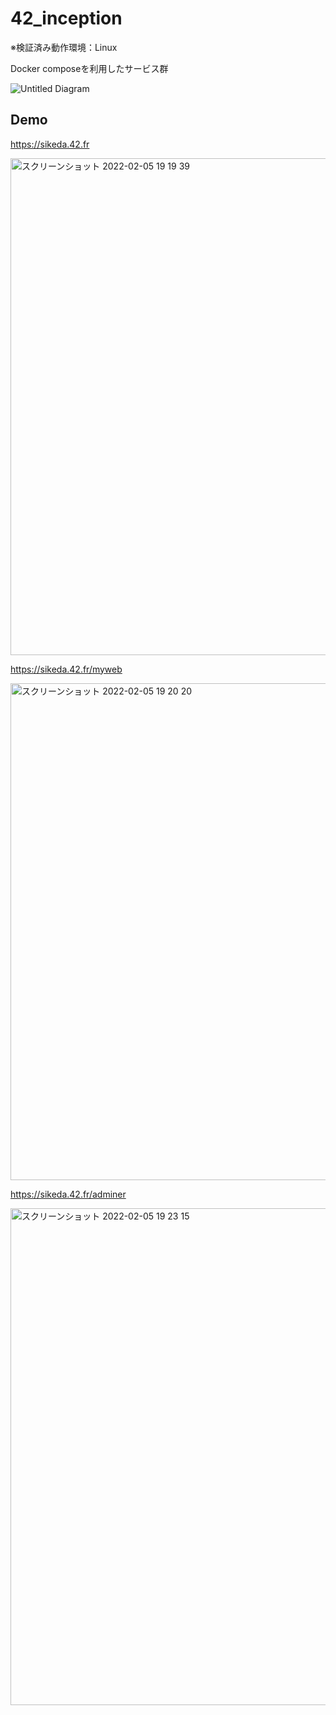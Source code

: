 # 42_inception
※検証済み動作環境：Linux

Docker composeを利用したサービス群

![Untitled Diagram](https://user-images.githubusercontent.com/13024418/152636933-3caf0a56-e097-45ac-b25b-c091fba71271.jpg)

## Demo
https://sikeda.42.fr

<img width="795" alt="スクリーンショット 2022-02-05 19 19 39" src="https://user-images.githubusercontent.com/13024418/152643582-3c6b5757-4090-4c6f-80af-c784036690c4.png">

https://sikeda.42.fr/myweb

<img width="795" alt="スクリーンショット 2022-02-05 19 20 20" src="https://user-images.githubusercontent.com/13024418/152643596-80e87d07-a20e-47f3-8efb-3c7eedc8be47.png">

https://sikeda.42.fr/adminer

<img width="795" alt="スクリーンショット 2022-02-05 19 23 15" src="https://user-images.githubusercontent.com/13024418/152643611-dae9b31f-1492-47ca-87b7-427c694e1936.png">
